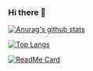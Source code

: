 ### Hi there 👋

<!--
**nemoisme/nemoisme** is a ✨ _special_ ✨ repository because its `README.md` (this file) appears on your GitHub profile.

Here are some ideas to get you started:

- 🔭 I’m currently working on ...
- 🌱 I’m currently learning ...
- 👯 I’m looking to collaborate on ...
- 🤔 I’m looking for help with ...
- 💬 Ask me about ...
- 📫 How to reach me: ...
- 😄 Pronouns: ...
- ⚡ Fun fact: ...
-->



[![Anurag's github stats](https://github-readme-stats.vercel.app/api?username=nemoisme&show_icons=true&title_color=ff461f&text_color=999&icon_color=ff461f&bg_color=40,555,111)](https://github.com/nemoisme)


[![Top Langs](https://github-readme-stats.vercel.app/api/top-langs/?username=nemoisme&&show_icons=true&title_color=ff461f&text_color=999&icon_color=ff461f&bg_color=40,555,111&layout=compact)](https://github.com/nemoisme)


[![ReadMe Card](https://github-readme-stats.vercel.app/api/pin/?username=nemoisme&repo=el-validate-table&title_color=ff461f&text_color=999&icon_color=ff461f&bg_color=45,555,111)](https://github.com/nemoisme/el-validate-table)




